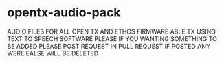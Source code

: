 # opentx-audio-pack
AUDIO FILES FOR ALL OPEN TX AND ETHOS FIRMWARE ABLE TX  USING TEXT TO SPEECH SOFTWARE PLEASE IF YOU WANTING SOMETHING TO BE ADDED PLEASE POST REQUEST IN PULL REQUEST IF POSTED ANY WERE EALSE WILL BE DELETED
